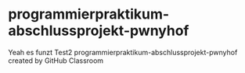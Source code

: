 # programmierpraktikum-abschlussprojekt-pwnyhof
Yeah es funzt
Test2
programmierpraktikum-abschlussprojekt-pwnyhof created by GitHub Classroom
